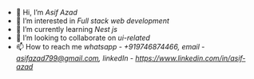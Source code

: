 * 👋 Hi, I’m *Asif Azad*
* 👀 I’m interested in *Full stack web development*
* 🌱 I’m currently learning *Nest js*
* 💞️ I’m looking to collaborate on *ui-related*
* 📫 How to reach me *whatsapp - +919746874466, email - asifazad799@gmail.com, linkedIn - https://www.linkedin.com/in/asif-azad*
